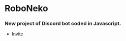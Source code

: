 # RoboNeko
### New project of Discord bot coded in Javascript.
- [Invite](https://discordapp.com/oauth2/authorize?client_id=714525335806541844&scope=bot&permissions=60416)
